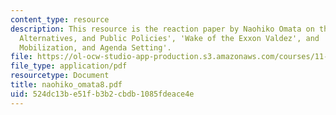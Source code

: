 ```yaml
---
content_type: resource
description: This resource is the reaction paper by Naohiko Omata on the topics 'Agenda,
  Alternatives, and Public Policies', 'Wake of the Exxon Valdez', and 'Focusing Events,
  Mobilization, and Agenda Setting'.
file: https://ol-ocw-studio-app-production.s3.amazonaws.com/courses/11-941-disaster-vulnerability-and-resilience-spring-2005/524dc13be51fb3b2cbdb1085fdeace4e_naohiko_omata8.pdf
file_type: application/pdf
resourcetype: Document
title: naohiko_omata8.pdf
uid: 524dc13b-e51f-b3b2-cbdb-1085fdeace4e
---
```

